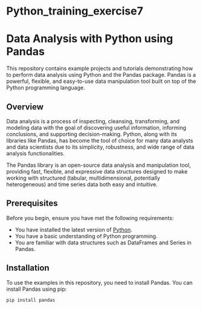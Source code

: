 # Python_training_exercise7

# Data Analysis with Python using Pandas

This repository contains example projects and tutorials demonstrating how to perform data analysis using Python and the Pandas package. Pandas is a powerful, flexible, and easy-to-use data manipulation tool built on top of the Python programming language.

## Overview

Data analysis is a process of inspecting, cleansing, transforming, and modeling data with the goal of discovering useful information, informing conclusions, and supporting decision-making. Python, along with its libraries like Pandas, has become the tool of choice for many data analysts and data scientists due to its simplicity, robustness, and wide range of data analysis functionalities.

The Pandas library is an open-source data analysis and manipulation tool, providing fast, flexible, and expressive data structures designed to make working with structured (tabular, multidimensional, potentially heterogeneous) and time series data both easy and intuitive.

## Prerequisites

Before you begin, ensure you have met the following requirements:
- You have installed the latest version of [Python](https://www.python.org/downloads/).
- You have a basic understanding of Python programming.
- You are familiar with data structures such as DataFrames and Series in Pandas.

## Installation

To use the examples in this repository, you need to install Pandas. You can install Pandas using pip:

```bash
pip install pandas
